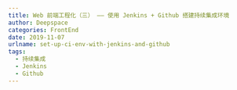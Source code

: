 ```yaml
---
title: Web 前端工程化（三） —— 使用 Jenkins + Github 搭建持续集成环境
author: Deepspace
categories: FrontEnd
date: 2019-11-07
urlname: set-up-ci-env-with-jenkins-and-github
tags:
  - 持续集成
  - Jenkins
  - Github
---
```



